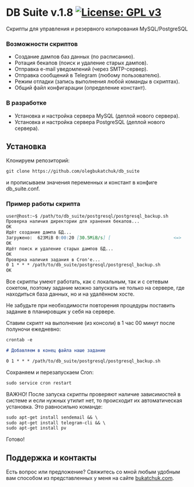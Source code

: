 # DB Suite v.1.8 [![License: GPL v3](https://img.shields.io/badge/License-GPL%20v3-blue.svg)](http://www.gnu.org/licenses/gpl-3.0)
Скрипты для управления и резервного копирования MySQL/PostgreSQL 

### Возможности скриптов
- Создание дампов баз данных (по расписанию). 
- Ротация бекапов (поиск и удаление старых дампов).
- Отправка e-mail уведомлений (через SMTP-сервер).
- Отправка сообщений в Telegram (любому пользователю).
- Режим отладки (запись выполнения любой команды в скриптах).
- Общий файл конфигарации (определение констант).

### В разработке
- Установка и настройка сервера MySQL (деплой нового сервера). 
- Установка и настройка сервера PostgreSQL (деплой нового сервера).

## Установка
Клонируем репозиторий:
```markdown
git clone https://github.com/olegbukatchuk/db_suite
```
и прописываем значения переменных и констант в конфиге db_suite.conf. 

### Пример работы скрипта
```markdown
user@host:~$ /path/to/db_suite/postgresql/postgresql_backup.sh 
Проверка наличия директории для хранения бекапов...
OK
Идёт создание дампа БД...
Загружено:  623MiB 0:00:20 [30.5MiB/s] [                        <=>                                ]
OK
Идёт поиск и удаление старых дампов БД...
ОК
Проверка наличия задания в Cron'e...
0 1 * * * /path/to/db_suite/postgresql/postgresql_backup.sh
OK
```
Все скрипты умеют работать, как с локальным, так и с сетевым сокетом, поэтому задание можно запускать не только на сервере, где находиться база данных, но и на удалённом хосте.

Не забудьте при необходимости повторения процедуры поставить задание в планировщик у себя на сервере.

Ставим скрипт на выполнение (из консоли) в 1 час 00 минут после полуночи ежедневно:

```markdown
crontab -e

# Добавляем в конец файла наше задание

0 1 * * * /path/to/db_suite/postgresql/postgresql_backup.sh
```
Сохраняем и перезапускаем Cron:

```markdown
sudo service cron restart
```
ВАЖНО! После запуска скрипты проверяют наличие зависимостей в системе и если нужных утилит нет, то происходит их автоматическая установка. Это равносильно команде:

```markdown
sudo apt-get install sendemail && \
sudo apt-get install telegram-cli && \
sudo apt-get install pv
```

Готово!

## Поддержка и контакты

Есть вопрос или предложение? Свяжитесь со мной любым удобным вам способом из представленных у меня на сайте [bukatchuk.com](https://bukatchuk.com/contacts/).
